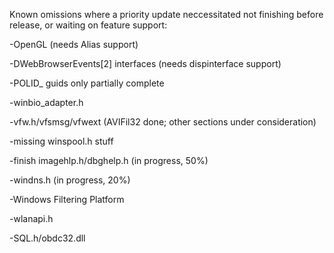Known omissions where a priority update neccessitated not finishing 
before release, or waiting on feature support:

-OpenGL (needs Alias support)

-DWebBrowserEvents[2] interfaces (needs dispinterface support)

-POLID_ guids only partially complete

-winbio_adapter.h
 
-vfw.h/vfsmsg/vfwext (AVIFil32 done; other sections under consideration)

-missing winspool.h stuff

-finish imagehlp.h/dbghelp.h (in progress, 50%)

-windns.h (in progress, 20%)

-Windows Filtering Platform

-wlanapi.h

-SQL.h/obdc32.dll